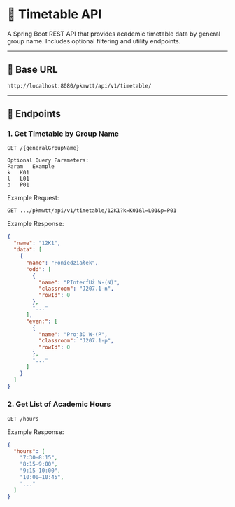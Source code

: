# 📅 Timetable API

A Spring Boot REST API that provides academic timetable data by general group name. Includes optional filtering and utility endpoints.

---

## 🚀 Base URL

```
http://localhost:8080/pkmwtt/api/v1/timetable/
```
---

## 🔧 Endpoints

### 1. **Get Timetable by Group Name**

```
GET /{generalGroupName}

Optional Query Parameters:
Param	Example
k	K01
l	L01
p	P01
```
Example Request:
```
GET .../pkmwtt/api/v1/timetable/12K1?k=K01&l=L01&p=P01
```
Example Response:

```json
{
  "name": "12K1",
  "data": [
    {
      "name": "Poniedziałek",
      "odd": [
        {
          "name": "PInterfUż W-(N)",
          "classroom": "J207.1-n",
          "rowId": 0
        },
        "..."
      ],
      "even:": [
        {
          "name": "Proj3D W-(P",
          "classroom": "J207.1-p",
          "rowId": 0
        },
        "..."
      ]
    }
  ]
}
```

### 2. **Get List of Academic Hours**
```
GET /hours
```
Example Response:
```json
{
  "hours": [
    "7:30–8:15",
    "8:15–9:00",
    "9:15–10:00",
    "10:00–10:45",
    "..."
  ]
}
```
